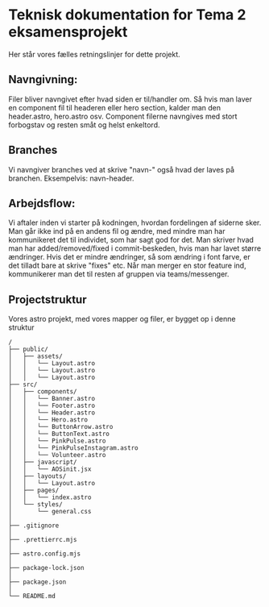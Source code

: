 # Teknisk dokumentation for Tema 2 eksamensprojekt

Her står vores fælles retningslinjer for dette projekt.

## Navngivning:

Filer bliver navngivet efter hvad siden er til/handler om. Så hvis man laver en component fil til headeren eller hero section, kalder man den header.astro, hero.astro osv.
Component filerne navngives med stort forbogstav og resten småt og helst enkeltord.

## Branches

Vi navngiver branches ved at skrive "navn-" også hvad der laves på branchen.
Eksempelvis: navn-header.

## Arbejdsflow:

Vi aftaler inden vi starter på kodningen, hvordan fordelingen af siderne sker. Man går ikke ind på en andens fil og ændre, med mindre man har kommunikeret det til individet, som har sagt god for det. Man skriver hvad man har added/removed/fixed i commit-beskeden, hvis man har lavet større ændringer. Hvis det er mindre ændringer, så som ændring i font farve, er det tilladt bare at skrive "fixes" etc.
Når man merger en stor feature ind, kommunikerer man det til resten af gruppen via teams/messenger.

## Projectstruktur

Vores astro projekt, med vores mapper og filer, er bygget op i denne struktur

```text
/
├── public/
│   ├── assets/
│   │   └── Layout.astro
│   │   └── Layout.astro
│   │   └── Layout.astro
├── src/
│   ├── components/
│   │   └── Banner.astro
│   │   └── Footer.astro
│   │   └── Header.astro
│   │   └── Hero.astro
│   │   └── ButtonArrow.astro
│   │   └── ButtonText.astro
│   │   └── PinkPulse.astro
│   │   └── PinkPulseInstagram.astro
│   │   └── Volunteer.astro
│   ├── javascript/
│   │   └── AOSinit.jsx
│   ├── layouts/
│   │   └── Layout.astro
│   ├── pages/
│   │   └── index.astro
│   └── styles/
│       └── general.css
│
├── .gitignore
│
├── .prettierrc.mjs
│
├── astro.config.mjs
│
├── package-lock.json
│
├── package.json
│
└── README.md
```
